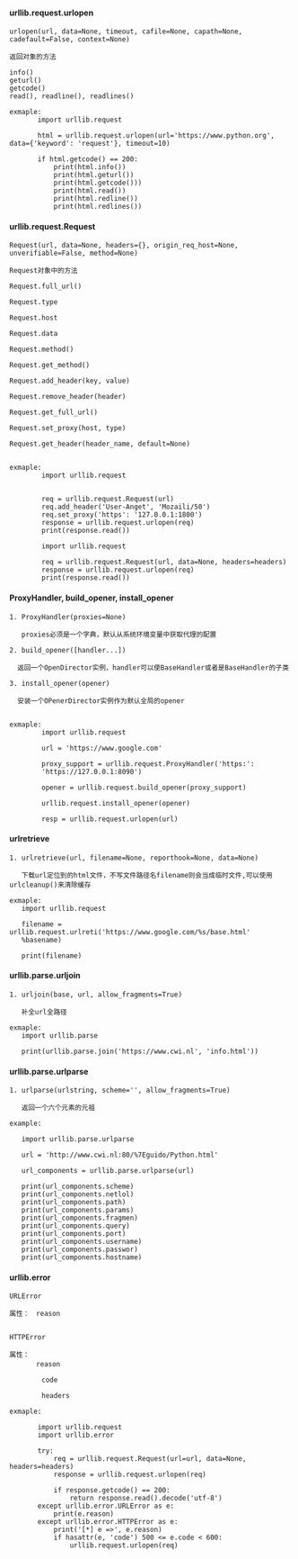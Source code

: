 #### urllib.request.urlopen

>
    urlopen(url, data=None, timeout, cafile=None, capath=None, cadefault=False, context=None)

    返回对象的方法

    info()
    geturl()
    getcode()
    read(), readline(), readlines()

    exmaple:
           import urllib.request

           html = urllib.request.urlopen(url='https://www.python.org', data={'keyword': 'request'}, timeout=10)

           if html.getcode() == 200:
               print(html.info())
               print(html.geturl())
               print(html.getcode()))
               print(html.read())
               print(html.redline())
               print(html.redlines())

#### urllib.request.Request

>
    Request(url, data=None, headers={}, origin_req_host=None, unverifiable=False, method=None)

    Request对象中的方法

    Request.full_url()

    Request.type

    Request.host

    Request.data

    Request.method()

    Request.get_method()

    Request.add_header(key, value)

    Request.remove_header(header)

    Request.get_full_url()

    Request.set_proxy(host, type)

    Request.get_header(header_name, default=None)


    exmaple:
            import urllib.request


            req = urllib.request.Request(url)
            req.add_header('User-Anget', 'Mozaili/50')
            req.set_proxy('https': '127.0.0.1:1800')
            response = urllib.request.urlopen(req)
            print(response.read())

            import urllib.request

            req = urllib.request.Request(url, data=None, headers=headers)
            response = urllib.request.urlopen(req)
            print(response.read())

#### ProxyHandler, build_opener, install_opener

>
    1. ProxyHandler(proxies=None)

       proxies必须是一个字典，默认从系统环境变量中获取代理的配置

    2. build_opener([handler...])

      返回一个OpenDirector实例，handler可以使BaseHandler或者是BaseHandler的子类

    3. install_opener(opener)

      安装一个OPenerDirector实例作为默认全局的opener


    exmaple:
            import urllib.request

            url = 'https://www.google.com'

            proxy_support = urllib.request.ProxyHandler('https:':
            'https://127.0.0.1:8090')

            opener = urllib.request.build_opener(proxy_support)

            urllib.request.install_opener(opener)

            resp = urllib.request.urlopen(url)

#### urlretrieve

>
    1. urlretrieve(url, filename=None, reporthook=None, data=None)

       下载url定位到的html文件，不写文件路径名filename则会当成临时文件,可以使用urlcleanup()来清除缓存

    exmaple:
       import urllib.request

       filename = urllib.request.urlreti('https://www.google.com/%s/base.html'
       %basename)

       print(filename)

#### urllib.parse.urljoin

>
    1. urljoin(base, url, allow_fragments=True)

       补全url全路径

    exmaple:
       import urllib.parse

       print(urllib.parse.join('https://www.cwi.nl', 'info.html'))

#### urllib.parse.urlparse

>
    1. urlparse(urlstring, scheme='', allow_fragments=True)

       返回一个六个元素的元祖

    example:
       
       import urllib.parse.urlparse

       url = 'http://www.cwi.nl:80/%7Eguido/Python.html'

       url_components = urllib.parse.urlparse(url)

       print(url_components.scheme)
       print(url_components.netlol)
       print(url_components.path)
       print(url_components.params)
       print(url_components.fragmen)
       print(url_components.query)
       print(url_components.port)
       print(url_components.username)
       print(url_components.passwor)
       print(url_components.hostname)


#### urllib.error

>
    URLError

    属性：　reason


    HTTPError

    属性：
    　　　　reason
            
            code

            headers

    exmaple:

           import urllib.request
           import urllib.error

           try:
               req = urllib.request.Request(url=url, data=None, headers=headers)
               response = urllib.request.urlopen(req)

               if response.getcode() == 200:
                   return response.read().decode('utf-8')
           except urllib.error.URLError as e:
               print(e.reason)
           except urllib.error.HTTPError as e:
               print('[*] e =>', e.reason)
               if hasattr(e, 'code') 500 <= e.code < 600:
                   urllib.request.urlopen(req)

